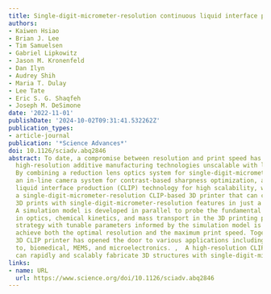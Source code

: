 ```yaml
---
title: Single-digit-micrometer-resolution continuous liquid interface production
authors:
- Kaiwen Hsiao
- Brian J. Lee
- Tim Samuelsen
- Gabriel Lipkowitz
- Jason M. Kronenfeld
- Dan Ilyn
- Audrey Shih
- Maria T. Dulay
- Lee Tate
- Eric S. G. Shaqfeh
- Joseph M. DeSimone
date: '2022-11-01'
publishDate: '2024-10-02T09:31:41.532262Z'
publication_types:
- article-journal
publication: '*Science Advances*'
doi: 10.1126/sciadv.abq2846
abstract: To date, a compromise between resolution and print speed has rendered most
  high-resolution additive manufacturing technologies unscalable with limited applications.
  By combining a reduction lens optics system for single-digit-micrometer resolution,
  an in-line camera system for contrast-based sharpness optimization, and continuous
  liquid interface production (CLIP) technology for high scalability, we introduce
  a single-digit-micrometer-resolution CLIP-based 3D printer that can create millimeter-scale
  3D prints with single-digit-micrometer-resolution features in just a few minutes.
  A simulation model is developed in parallel to probe the fundamental governing principles
  in optics, chemical kinetics, and mass transport in the 3D printing process. A print
  strategy with tunable parameters informed by the simulation model is adopted to
  achieve both the optimal resolution and the maximum print speed. Together, the high-resolution
  3D CLIP printer has opened the door to various applications including, but not limited
  to, biomedical, MEMS, and microelectronics. ,  A high-resolution CLIP 3D printer
  can rapidly and scalably fabricate 3D structures with single-digit-micrometer resolution.
links:
- name: URL
  url: https://www.science.org/doi/10.1126/sciadv.abq2846
---
```

